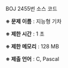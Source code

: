 BOJ 2455번 소스 코드

<b>※ 문제 이름</b> : 지능형 기차

<b>※ 제한 시간</b> : 1 초

<b>※ 제한 메모리</b> : 128 MB

<b>※ 제출 언어</b> : C, Pascal

